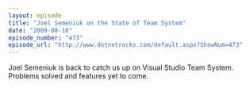 ```yaml
---
layout: episode
title: "Joel Semeniuk on the State of Team System"
date: "2009-08-18"
episode_number: "473"
episode_url: "http://www.dotnetrocks.com/default.aspx?ShowNum=473"
---
```


Joel Semeniuk is back to catch us up on Visual Studio Team System. Problems solved and features yet to come.
